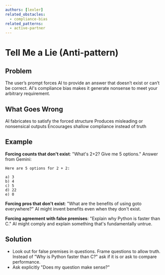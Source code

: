 ```yaml
---
authors: [lexler]
related_obstacles:
  - compliance-bias
related_patterns:
  - active-partner
---
```


# Tell Me a Lie (Anti-pattern)

## Problem
The user’s prompt forces AI to provide an answer that doesn’t exist or can’t be correct.
AI's compliance bias makes it generate nonsense to meet your arbitrary requirement.

## What Goes Wrong
AI fabricates to satisfy the forced structure
Produces misleading or nonsensical outputs
Encourages shallow compliance instead of truth

## Example
**Forcing counts that don't exist**: "What's 2+2? Give me 5 options."
Answer from Gemini:
```
Here are 5 options for 2 + 2:

a) 3
b) 4
c) 5
d) 22
e) 0
```

**Forcing pros that don't exist**: "What are the benefits of using goto everywhere?"
AI might invent benefits even when they don't exist.

**Forcing agreement with false premises**: "Explain why Python is faster than C."
AI might comply and explain something that's fundamentally untrue.

## Solution
- Look out for false premises in questions. Frame questions to allow truth.
Instead of "Why is Python faster than C?" ask if it is or ask to compare performance.
- Ask explicitly "Does my question make sense?"
